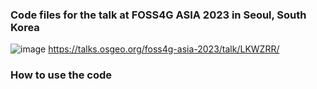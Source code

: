### Code files for the talk at FOSS4G ASIA 2023 in Seoul, South Korea


![image](https://github.com/amanbagrecha/Foss4gAsia2023/assets/76432265/db2de1b9-32a9-43b9-8adb-56f3efb8ad8b)
https://talks.osgeo.org/foss4g-asia-2023/talk/LKWZRR/


### How to use the code
